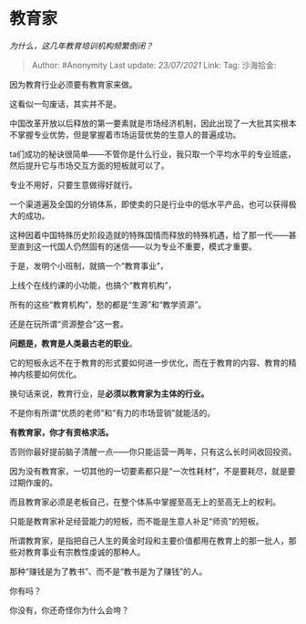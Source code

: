 # 教育家
*为什么，这几年教育培训机构频繁倒闭？*

> Author: #Anonymity
> Last update: *23/07/2021*
> Link:
> Tag:
> 沙海拾金:

因为教育行业必须要有教育家来做。

这看似一句废话，其实并不是。

中国改革开放以后释放的第一要素就是市场经济机制，因此出现了一大批其实根本不掌握专业优势，但是掌握着市场运营优势的生意人的普遍成功。

ta们成功的秘诀很简单——不管你是什么行业，我只取一个平均水平的专业班底，然后提升它与市场交互方面的短板就可以了。

专业不用好，只要生意做得好就行。

一个渠道遍及全国的分销体系，即使卖的只是行业中的低水平产品，也可以获得极大的成功。

这种因着中国特殊历史阶段造就的特殊国情而释放的特殊机遇，给了那一代——甚至直到这一代国人仍然固有的迷信——以为专业不重要，模式才重要。

于是，发明个小班制，就搞一个“教育事业”，

上线个在线约课的小功能，也搞个“教育机构”，

所有的这些“教育机构”，愁的都是“生源”和“教学资源”。

还是在玩所谓“资源整合”这一套。

**问题是，教育是人类最古老的职业**。

它的短板永远不在于教育的形式要如何进一步优化，而在于教育的内容、教育的精神内核要如何优化。

换句话来说，教育行业，是**必须以教育家为主体的行业。**

不是你有所谓“优质的老师”和“有力的市场营销”就能活的。

**有教育家，你才有资格求活。**

否则你最好提前脑子清醒一点——你只能运营一两年，只有这么长时间收回投资。

因为没有教育家，一切其他的一切要素都只是“一次性耗材”，不是要耗尽，就是要过期作废的。

而且教育家必须是老板自己，在整个体系中掌握至高无上的至高无上的权利。

只能是教育家补足经营能力的短板，而不能是生意人补足“师资”的短板。

所谓教育家，是指把自己人生的黄金时段和主要价值都用在教育上的那一批人，那些对教育事业有宗教性虔诚的那种人。

那种“赚钱是为了教书”、而不是“教书是为了赚钱”的人。

你有吗？

你没有，你还奇怪你为什么会垮？
